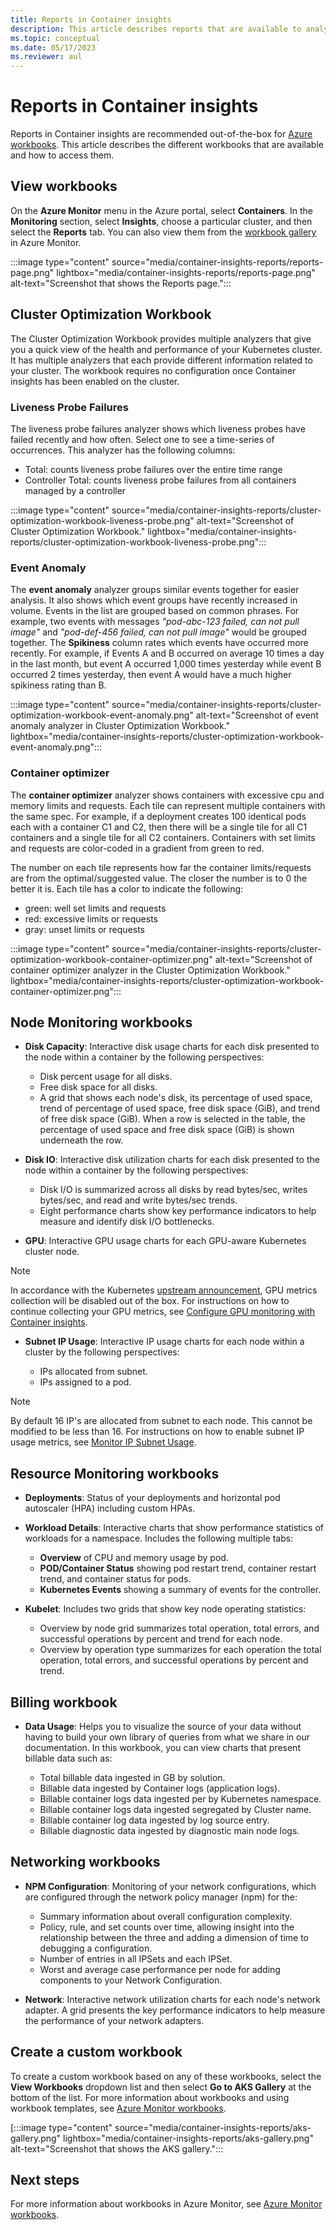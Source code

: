 ```yaml
---
title: Reports in Container insights
description: This article describes reports that are available to analyze data collected by Container insights.
ms.topic: conceptual
ms.date: 05/17/2023
ms.reviewer: aul
---
```


# Reports in Container insights
Reports in Container insights are recommended out-of-the-box for [Azure workbooks](../visualize/workbooks-overview.md). This article describes the different workbooks that are available and how to access them.

## View workbooks
On the **Azure Monitor** menu in the Azure portal, select **Containers**. In the **Monitoring** section, select **Insights**, choose a particular cluster, and then select the **Reports** tab. You can also view them from the [workbook gallery](../visualize/workbooks-overview.md#the-gallery) in Azure Monitor.

:::image type="content" source="media/container-insights-reports/reports-page.png" lightbox="media/container-insights-reports/reports-page.png" alt-text="Screenshot that shows the Reports page.":::


## Cluster Optimization Workbook
The Cluster Optimization Workbook provides multiple analyzers that give you a quick view of the health and performance of your Kubernetes cluster. It has multiple analyzers that each provide different information related to your cluster. The workbook requires no configuration once Container insights has been enabled on the cluster.



### Liveness Probe Failures
The liveness probe failures analyzer shows which liveness probes have failed recently and how often. Select one to see a time-series of occurrences. This analyzer has the following columns: 

- Total: counts liveness probe failures over the entire time range
- Controller Total: counts liveness probe failures from all containers managed by a controller

:::image type="content" source="media/container-insights-reports/cluster-optimization-workbook-liveness-probe.png" alt-text="Screenshot of Cluster Optimization Workbook." lightbox="media/container-insights-reports/cluster-optimization-workbook-liveness-probe.png":::

### Event Anomaly
The **event anomaly** analyzer groups similar events together for easier analysis. It also shows which event groups have recently increased in volume. Events in the list are grouped based on common phrases. For example, two events with messages *"pod-abc-123 failed, can not pull image"* and *"pod-def-456 failed, can not pull image"* would be grouped together. The **Spikiness** column rates which events have occurred more recently. For example, if Events A and B occurred on average 10 times a day in the last month, but event A occurred 1,000 times yesterday while event B occurred 2 times yesterday, then event A would have a much higher spikiness rating than B.

:::image type="content" source="media/container-insights-reports/cluster-optimization-workbook-event-anomaly.png" alt-text="Screenshot of event anomaly analyzer in Cluster Optimization Workbook." lightbox="media/container-insights-reports/cluster-optimization-workbook-event-anomaly.png":::

### Container optimizer
The **container optimizer** analyzer shows containers with excessive cpu and memory limits and requests. Each tile can represent multiple containers with the same spec. For example, if a deployment creates 100 identical pods each with a container C1 and C2, then there will be a single tile for all C1 containers and a single tile for all C2 containers. Containers with set limits and requests are color-coded in a gradient from green to red. 

The number on each tile represents how far the container limits/requests are from the optimal/suggested value. The closer the number is to 0 the better it is. Each tile has a color to indicate the following:

- green: well set limits and requests
- red: excessive limits or requests
- gray: unset limits or requests


:::image type="content" source="media/container-insights-reports/cluster-optimization-workbook-container-optimizer.png" alt-text="Screenshot of container optimizer analyzer in the Cluster Optimization Workbook." lightbox="media/container-insights-reports/cluster-optimization-workbook-container-optimizer.png":::


## Node Monitoring workbooks

- **Disk Capacity**: Interactive disk usage charts for each disk presented to the node within a container by the following perspectives:

    - Disk percent usage for all disks.
    - Free disk space for all disks.
    - A grid that shows each node's disk, its percentage of used space, trend of percentage of used space, free disk space (GiB), and trend of free disk space (GiB). When a row is selected in the table, the percentage of used space and free disk space (GiB) is shown underneath the row.

- **Disk IO**: Interactive disk utilization charts for each disk presented to the node within a container by the following perspectives:

    - Disk I/O is summarized across all disks by read bytes/sec, writes bytes/sec, and read and write bytes/sec trends.
    - Eight performance charts show key performance indicators to help measure and identify disk I/O bottlenecks.

- **GPU**: Interactive GPU usage charts for each GPU-aware Kubernetes cluster node.

>[!NOTE]
> In accordance with the Kubernetes [upstream announcement](https://kubernetes.io/blog/2020/12/16/third-party-device-metrics-reaches-ga/#nvidia-gpu-metrics-deprecated), GPU metrics collection will be disabled out of the box. For instructions on how to continue collecting your GPU metrics, see [Configure GPU monitoring with Container insights](./container-insights-gpu-monitoring.md).

- **Subnet IP Usage**: Interactive IP usage charts for each node within a cluster by the following perspectives:
 
    - IPs allocated from subnet.
    - IPs assigned to a pod.

>[!NOTE]
> By default 16 IP's are allocated from subnet to each node. This cannot be modified to be less than 16. For instructions on how to enable subnet IP usage metrics, see [Monitor IP Subnet Usage](../../aks/configure-azure-cni-dynamic-ip-allocation.md#monitor-ip-subnet-usage).

## Resource Monitoring workbooks

- **Deployments**: Status of your deployments and horizontal pod autoscaler (HPA) including custom HPAs.
- **Workload Details**: Interactive charts that show performance statistics of workloads for a namespace. Includes the following multiple tabs:

  - **Overview** of CPU and memory usage by pod.
  - **POD/Container Status** showing pod restart trend, container restart trend, and container status for pods.
  - **Kubernetes Events** showing a summary of events for the controller.

- **Kubelet**: Includes two grids that show key node operating statistics:

    - Overview by node grid summarizes total operation, total errors, and successful operations by percent and trend for each node.
    - Overview by operation type summarizes for each operation the total operation, total errors, and successful operations by percent and trend.

## Billing workbook

- **Data Usage**: Helps you to visualize the source of your data without having to build your own library of queries from what we share in our documentation. In this workbook, you can view charts that present billable data such as:

  - Total billable data ingested in GB by solution.
  - Billable data ingested by Container logs (application logs).
  - Billable container logs data ingested per by Kubernetes namespace.
  - Billable container logs data ingested segregated by Cluster name.
  - Billable container log data ingested by log source entry.
  - Billable diagnostic data ingested by diagnostic main node logs.

## Networking workbooks

- **NPM Configuration**: Monitoring of your network configurations, which are configured through the network policy manager (npm) for the:

  - Summary information about overall configuration complexity.
  - Policy, rule, and set counts over time, allowing insight into the relationship between the three and adding a dimension of time to debugging a configuration.
  - Number of entries in all IPSets and each IPSet.
  - Worst and average case performance per node for adding components to your Network Configuration.

- **Network**: Interactive network utilization charts for each node's network adapter. A grid presents the key performance indicators to help measure the performance of your network adapters.

## Create a custom workbook
To create a custom workbook based on any of these workbooks, select the **View Workbooks** dropdown list and then select **Go to AKS Gallery** at the bottom of the list. For more information about workbooks and using workbook templates, see [Azure Monitor workbooks](../visualize/workbooks-overview.md).

[:::image type="content" source="media/container-insights-reports/aks-gallery.png" lightbox="media/container-insights-reports/aks-gallery.png" alt-text="Screenshot that shows the AKS gallery.":::

## Next steps

For more information about workbooks in Azure Monitor, see [Azure Monitor workbooks](../visualize/workbooks-overview.md).
